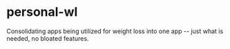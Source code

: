 # personal-wl
Consolidating apps being utilized for weight loss into one app -- just what is needed, no bloated features.
